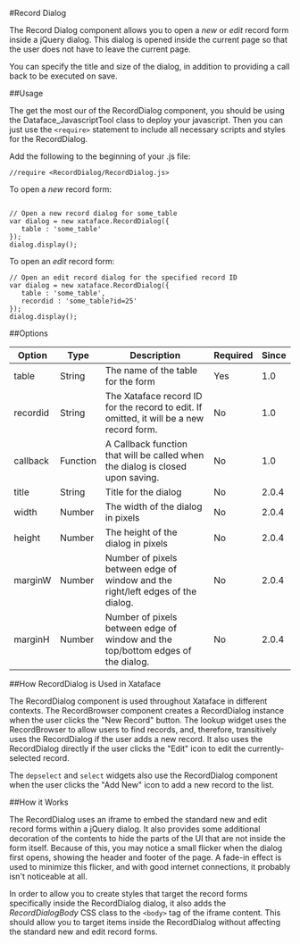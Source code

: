 #Record Dialog

The Record Dialog component allows you to open a *new* or *edit* record form inside a jQuery dialog.  This dialog is opened inside the current page so that the user does not have to leave the current page.  

You can specify the title and size of the dialog, in addition to providing a call back to be executed on save.

##Usage

The get the most our of the RecordDialog component, you should be using the Dataface_JavascriptTool class to deploy your javascript.  Then you can just use the `<require>` statement to include all necessary scripts and styles for the RecordDialog.

Add the following to the beginning of your .js file:

~~~
//require <RecordDialog/RecordDialog.js>
~~~

To open a *new* record form:

~~~

// Open a new record dialog for some_table 
var dialog = new xataface.RecordDialog({
   table : 'some_table'
});
dialog.display();

~~~

To open an *edit* record form:

~~~
// Open an edit record dialog for the specified record ID
var dialog = new xataface.RecordDialog({
   table : 'some_table',
   recordid : 'some_table?id=25'
});
dialog.display();
~~~

##Options

| Option | Type | Description | Required | Since |
|--------|------|-------------|----------|-------|
| table | String | The name of the table for the form | Yes | 1.0|
| recordid | String | The Xataface record ID for the record to edit.  If omitted, it will be a new record form.| No | 1.0 |
| callback | Function | A Callback function that will be called when the dialog is closed upon saving. | No | 1.0 |
| title | String | Title for the dialog | No | 2.0.4 |
| width | Number | The width of the dialog in pixels | No | 2.0.4|
| height | Number | The height of the dialog in pixels | No | 2.0.4|
| marginW | Number | Number of pixels between edge of window and the right/left edges of the dialog. | No | 2.0.4 |
| marginH | Number | Number of pixels between edge of window and the top/bottom edges of the dialog. | No | 2.0.4 |

##How RecordDialog is Used in Xataface

The RecordDialog component is used throughout Xataface in different contexts.  The RecordBrowser component creates a RecordDialog instance when the user clicks the "New Record" button.  The lookup widget uses the RecordBrowser to allow users to find records, and, therefore, transitively uses the RecordDialog if the user adds a new record.  It also uses the RecordDialog directly if the user clicks the "Edit" icon to edit the currently-selected record.

The `depselect` and `select` widgets also use the RecordDialog component when the user clicks the "Add New" icon to add a new record to the list.

##How it Works

The RecordDialog uses an iframe to embed the standard new and edit record forms within a jQuery dialog.  It also provides some additional decoration of the contents to hide the parts of the UI that are not inside the form itself.  Because of this, you may notice a small flicker when the dialog first opens, showing the header and footer of the page.  A fade-in effect is used to minimize this flicker, and with good internet connections, it probably isn't noticeable at all.

In order to allow you to create styles that target the record forms specifically inside the RecordDialog dialog, it also adds the *RecordDialogBody* CSS class to the `<body>` tag of the iframe content.  This should allow you to target items inside the RecordDialog without affecting the standard new and edit record forms.


